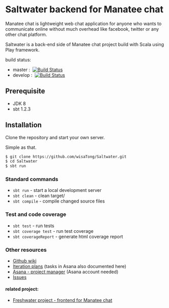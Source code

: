 # Saltwater backend for Manatee chat

Manatee chat is lightweight web chat application for anyone who wants to communicate online without much overhead 
like facebook, twitter or any other chat platform.

Saltwater is a back-end side of Manatee chat project build with Scala using Play framework.

build status:
   * master : &nbsp;[![Build Status](https://travis-ci.com/wisaTong/Saltwater.svg?branch=master)](https://travis-ci.com/wisaTong/Saltwater)
   * develop : &nbsp;[![Build Status](https://travis-ci.com/wisaTong/Saltwater.svg?branch=develop)](https://travis-ci.com/wisaTong/Saltwater)

## Prerequisite
   * JDK 8
   * sbt 1.2.3

## Installation
Clone the repository and start your own server.

Simple as that.

```bash
$ git clone https://github.com/wisaTong/Saltwater.git
$ cd Saltwater   
$ sbt run

```

### Standard commands
   * `sbt run` - start a local development server
   * `sbt clean` - clean target/
   * `sbt compile` - compile changed source files
### Test and code coverage
   * `sbt test` - run tests
   * `sbt coverage test` - run test coverage
   * `sbt coverageReport` - generate html coverage report

### Other resources
* [Github wiki](https://github.com/wisaTong/Saltwater/wiki)
* [Iteration plans](https://github.com/wisaTong/Saltwater/wiki/Iteration-plans) (tasks in Asana also documented here)
* [Asana - project manager]() (Asana account needed)
* [Issues](https://github.com/wisaTong/Saltwater/issues)

#### related project:
* [Freshwater project - frontend for Manatee chat](https://github.com/wisaTong/Freshwater)
